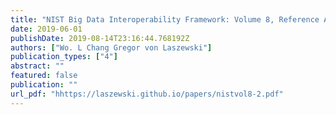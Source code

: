 ```yaml
---
title: "NIST Big Data Interoperability Framework: Volume 8, Reference Architecture Interfaces"
date: 2019-06-01
publishDate: 2019-08-14T23:16:44.768192Z
authors: ["Wo. L Chang Gregor von Laszewski"]
publication_types: ["4"]
abstract: ""
featured: false
publication: ""
url_pdf: "hhttps://laszewski.github.io/papers/nistvol8-2.pdf"
---
```


